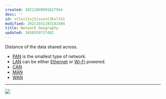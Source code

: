 ```yaml
---
created: 20211009091827944
desc: ''
id: xt1xit1xj5isuzst3kxl7o1
modified: 20211031193143304
title: Network Geography
updated: 1656559737482
---
```

   
Distance of the data shared across.   
   
   
- [PAN](../devlog/pan.md) is the smallest type of network.   
- [LAN](../devlog/lan.md) can be either [Ethernet](../devlog/ethernet.md) or [Wi-Fi](../devlog/wi-fi.md) powered.   
- [CAN](/not_created.md)   
- [MAN](/not_created.md)   
- [WAN](../devlog/wan.md)   
   
   
---   
   
![](https://cdn.jsdelivr.net/gh/zubayrrr/twiki/bin/image.w6ki38tn1pn.png)